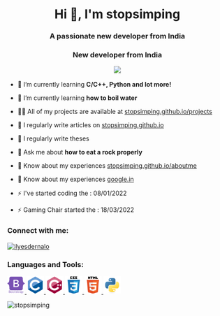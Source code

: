 <h1 align="center">Hi 👋, I'm stopsimping</h1>
<h3 align="center">A passionate new developer from India</h3>
<h3 align="center">New developer from India</h3>

<p align="center"><img src="https://c.tenor.com/mJDFd8j-bD0AAAAM/yes-moment-moment.gif"/></p>

- 🌱 I’m currently learning **C/C++, Python and lot more!**
- 🌱 I’m currently learning **how to boil water**

- 👨‍💻 All of my projects are available at [stopsimping.github.io/projects](stopsimping.github.io/projects)

- 📝 I regularly write articles on [stopsimping.github.io](stopsimping.github.io)
- 📝 I regularly write theses

- 💬 Ask me about **how to eat a rock properly**

- 📄 Know about my experiences [stopsimping.github.io/aboutme](stopsimping.github.io/aboutme)
- 📄 Know about my experiences [google.in](google.com)

- ⚡ I've started coding the : 08/01/2022
- ⚡ Gaming Chair started the : 18/03/2022

<h3 align="left">Connect with me:</h3>
<p align="left">
<a href="https://www.hackerrank.com/ilyesdernalo" target="blank"><img align="center" src="https://raw.githubusercontent.com/rahuldkjain/github-profile-readme-generator/master/src/images/icons/Social/hackerrank.svg" alt="ilyesdernalo" height="30" width="40" /></a>
</p>
<h3 align="left">Languages and Tools:</h3>
<p align="left"> <a href="https://getbootstrap.com" target="_blank" rel="noreferrer"> <img src="https://raw.githubusercontent.com/devicons/devicon/master/icons/bootstrap/bootstrap-plain-wordmark.svg" alt="bootstrap" width="40" height="40"/> </a> <a href="https://www.cprogramming.com/" target="_blank" rel="noreferrer"> <img src="https://raw.githubusercontent.com/devicons/devicon/master/icons/c/c-original.svg" alt="c" width="40" height="40"/> </a> <a href="https://www.w3schools.com/cpp/" target="_blank" rel="noreferrer"> <img src="https://raw.githubusercontent.com/devicons/devicon/master/icons/cplusplus/cplusplus-original.svg" alt="cplusplus" width="40" height="40"/> </a> <a href="https://www.w3schools.com/css/" target="_blank" rel="noreferrer"> <img src="https://raw.githubusercontent.com/devicons/devicon/master/icons/css3/css3-original-wordmark.svg" alt="css3" width="40" height="40"/> </a> <a href="https://www.w3.org/html/" target="_blank" rel="noreferrer"> <img src="https://raw.githubusercontent.com/devicons/devicon/master/icons/html5/html5-original-wordmark.svg" alt="html5" width="40" height="40"/> </a> <a href="https://www.python.org" target="_blank" rel="noreferrer"> <img src="https://raw.githubusercontent.com/devicons/devicon/master/icons/python/python-original.svg" alt="python" width="40" height="40"/> </a> </p>
<p align="left"> <img src="https://komarev.com/ghpvc/?username=stopsimping&label=Profile%20views&color=0e75b6&style=flat" alt="stopsimping" /> </p>
